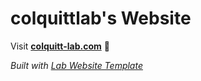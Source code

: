 
# colquittlab's Website

Visit **[colquitt-lab.com](https://colquitt-lab.com)** 🚀

_Built with [Lab Website Template](https://greene-lab.gitbook.io/lab-website-template-docs)_

